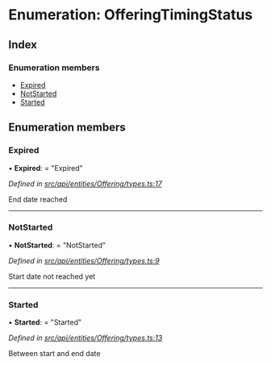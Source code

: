 # Enumeration: OfferingTimingStatus

## Index

### Enumeration members

* [Expired](offeringtimingstatus.md#expired)
* [NotStarted](offeringtimingstatus.md#notstarted)
* [Started](offeringtimingstatus.md#started)

## Enumeration members

###  Expired

• **Expired**: = "Expired"

*Defined in [src/api/entities/Offering/types.ts:17](https://github.com/PolymeshAssociation/polymesh-sdk/blob/46845947/src/api/entities/Offering/types.ts#L17)*

End date reached

___

###  NotStarted

• **NotStarted**: = "NotStarted"

*Defined in [src/api/entities/Offering/types.ts:9](https://github.com/PolymeshAssociation/polymesh-sdk/blob/46845947/src/api/entities/Offering/types.ts#L9)*

Start date not reached yet

___

###  Started

• **Started**: = "Started"

*Defined in [src/api/entities/Offering/types.ts:13](https://github.com/PolymeshAssociation/polymesh-sdk/blob/46845947/src/api/entities/Offering/types.ts#L13)*

Between start and end date
